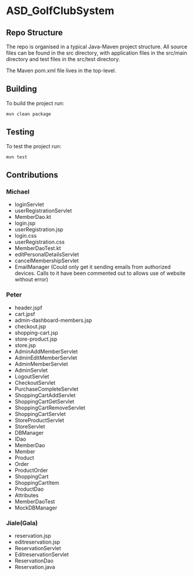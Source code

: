 # ASD_GolfClubSystem

## Repo Structure
The repo is organised in a typical Java-Maven project structure.
All source files can be found in the src directory, with application
files in the src/main directory and test files in the src/test directory.

The Maven pom.xml file lives in the top-level.

## Building
To build the project run:
```shell
mvn clean package
```

## Testing
To test the project run:
```shell
mvn test
```

## Contributions

### Michael

- loginServlet
- userRegistrationServlet
- MemberDao.kt
- login.jsp
- userRegistration.jsp
- login.css
- userRegistration.css
- MemberDaoTest.kt
- editPersonalDetailsServlet
- cancelMembershipServlet
- EmailManager (Could only get it sending emails from authorized devices. Calls to it have been commented out to allows use of website without error)

### Peter
- header.jspf
- cart.jpsf
- admin-dashboard-members.jsp
- checkout.jsp
- shopping-cart.jsp
- store-product.jsp
- store.jsp
- AdminAddMemberServlet
- AdminEditMemberServlet
- AdminMemberServlet
- AdminServlet
- LogoutServlet
- CheckoutServlet
- PurchaseCompleteServlet
- ShoppingCartAddServlet
- ShoppingCartGetServlet
- ShoppingCartRemoveServlet
- ShoppingCartServlet
- StoreProductServlet
- StoreServlet
- DBManager
- IDao
- MemberDao
- Member
- Product
- Order
- ProductOrder
- ShoppingCart
- ShoppingCartItem
- ProductDao
- Attributes
- MemberDaoTest
- MockDBManager

### Jiale(Gala)
- reservation.jsp
- editreservation.jsp
- ReservationServlet
- EditreservationServlet
- ReservationDao
- Reservation.java
